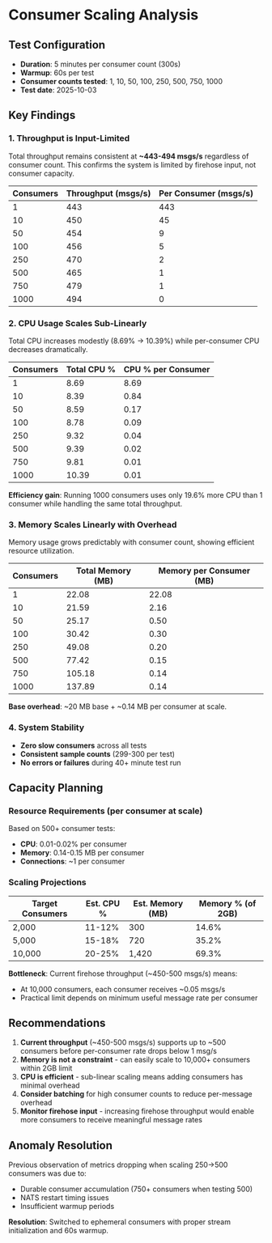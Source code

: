 # Consumer Scaling Analysis

## Test Configuration
- **Duration**: 5 minutes per consumer count (300s)
- **Warmup**: 60s per test
- **Consumer counts tested**: 1, 10, 50, 100, 250, 500, 750, 1000
- **Test date**: 2025-10-03

## Key Findings

### 1. Throughput is Input-Limited
Total throughput remains consistent at **~443-494 msgs/s** regardless of consumer count. This confirms the system is limited by firehose input, not consumer capacity.

| Consumers | Throughput (msgs/s) | Per Consumer (msgs/s) |
|-----------|---------------------|----------------------|
| 1         | 443                 | 443                  |
| 10        | 450                 | 45                   |
| 50        | 454                 | 9                    |
| 100       | 456                 | 5                    |
| 250       | 470                 | 2                    |
| 500       | 465                 | 1                    |
| 750       | 479                 | 1                    |
| 1000      | 494                 | 0                    |

### 2. CPU Usage Scales Sub-Linearly
Total CPU increases modestly (8.69% → 10.39%) while per-consumer CPU decreases dramatically.

| Consumers | Total CPU % | CPU % per Consumer |
|-----------|-------------|-------------------|
| 1         | 8.69        | 8.69              |
| 10        | 8.39        | 0.84              |
| 50        | 8.59        | 0.17              |
| 100       | 8.78        | 0.09              |
| 250       | 9.32        | 0.04              |
| 500       | 9.39        | 0.02              |
| 750       | 9.81        | 0.01              |
| 1000      | 10.39       | 0.01              |

**Efficiency gain**: Running 1000 consumers uses only 19.6% more CPU than 1 consumer while handling the same total throughput.

### 3. Memory Scales Linearly with Overhead
Memory usage grows predictably with consumer count, showing efficient resource utilization.

| Consumers | Total Memory (MB) | Memory per Consumer (MB) |
|-----------|-------------------|-------------------------|
| 1         | 22.08             | 22.08                   |
| 10        | 21.59             | 2.16                    |
| 50        | 25.17             | 0.50                    |
| 100       | 30.42             | 0.30                    |
| 250       | 49.08             | 0.20                    |
| 500       | 77.42             | 0.15                    |
| 750       | 105.18            | 0.14                    |
| 1000      | 137.89            | 0.14                    |

**Base overhead**: ~20 MB base + ~0.14 MB per consumer at scale.

### 4. System Stability
- **Zero slow consumers** across all tests
- **Consistent sample counts** (299-300 per test)
- **No errors or failures** during 40+ minute test run

## Capacity Planning

### Resource Requirements (per consumer at scale)
Based on 500+ consumer tests:
- **CPU**: 0.01-0.02% per consumer
- **Memory**: 0.14-0.15 MB per consumer
- **Connections**: ~1 per consumer

### Scaling Projections

| Target Consumers | Est. CPU % | Est. Memory (MB) | Memory % (of 2GB) |
|------------------|------------|------------------|-------------------|
| 2,000            | 11-12%     | 300              | 14.6%             |
| 5,000            | 15-18%     | 720              | 35.2%             |
| 10,000           | 20-25%     | 1,420            | 69.3%             |

**Bottleneck**: Current firehose throughput (~450-500 msgs/s) means:
- At 10,000 consumers, each consumer receives ~0.05 msgs/s
- Practical limit depends on minimum useful message rate per consumer

## Recommendations

1. **Current throughput** (~450-500 msgs/s) supports up to ~500 consumers before per-consumer rate drops below 1 msg/s
2. **Memory is not a constraint** - can easily scale to 10,000+ consumers within 2GB limit
3. **CPU is efficient** - sub-linear scaling means adding consumers has minimal overhead
4. **Consider batching** for high consumer counts to reduce per-message overhead
5. **Monitor firehose input** - increasing firehose throughput would enable more consumers to receive meaningful message rates

## Anomaly Resolution

Previous observation of metrics dropping when scaling 250→500 consumers was due to:
- Durable consumer accumulation (750+ consumers when testing 500)
- NATS restart timing issues
- Insufficient warmup periods

**Resolution**: Switched to ephemeral consumers with proper stream initialization and 60s warmup.
